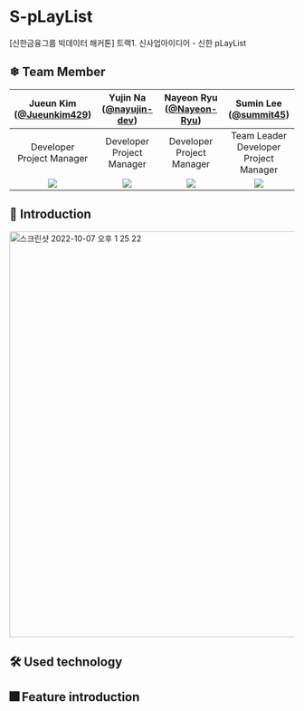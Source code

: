 # S-pLayList
[신한금융그룹 빅데이터 해커톤] 트랙1. 신사업아이디어 - 신한 pLayList

<!--
## 🏆 
<br></br>
-->

## ❄ Team Member 
|Jueun Kim<br/>([@Jueunkim429](https://github.com/Jueunkim429))|Yujin Na<br/>([@nayujin-dev](https://github.com/nayujin-dev))|Nayeon Ryu<br/>([@Nayeon-Ryu](https://github.com/Nayeon-Ryu))|Sumin Lee<br/>([@summit45](https://github.com/summit45))|
|:----------:|:----------:|:----------:|:----------:|
|Developer<br/>Project Manager|Developer<br/>Project Manager|Developer<br/>Project Manager|Team Leader<br/>Developer<br/>Project Manager|
|![](https://github.com/Jueunkim429.png)|![](https://github.com/nayujin-dev.png)|![](https://github.com/Nayeon-Ryu.png)|![](https://github.com/summit45.png)|

## 🔮 Introduction
<img width="716" alt="스크린샷 2022-10-07 오후 1 25 22" src="https://user-images.githubusercontent.com/81628744/194467602-4716624e-f107-4240-9bce-3e25006abd12.png">


## 🛠 Used technology

## 🎆 Feature introduction

